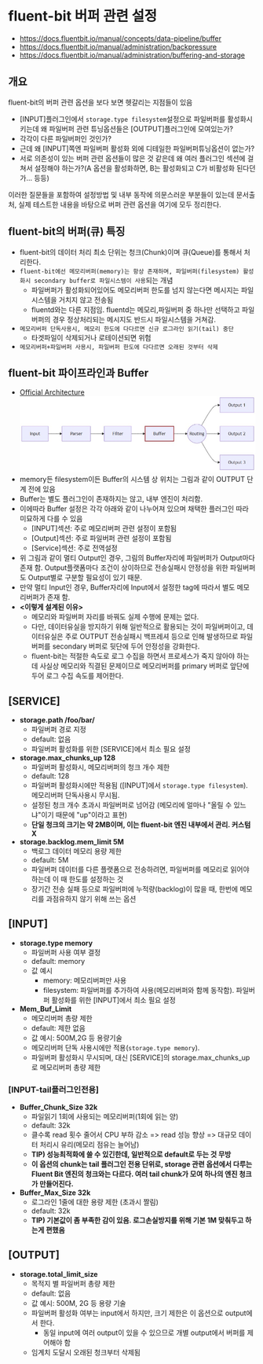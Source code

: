 # fluent-bit 버퍼 관련 설정

- https://docs.fluentbit.io/manual/concepts/data-pipeline/buffer
- https://docs.fluentbit.io/manual/administration/backpressure
- https://docs.fluentbit.io/manual/administration/buffering-and-storage

## 개요

fluent-bit의 버퍼 관련 옵션을 보다 보면 헷갈리는 지점들이 있음

- [INPUT]플러그인에서 `storage.type filesystem`설정으로 파일버퍼를 활성화시키는데 왜 파일버퍼 관련 튜닝옵션들은 [OUTPUT]플러그인에 모여있는가?
- 각각이 다른 파일버퍼인 것인가?
- 근데 왜 [INPUT]쪽엔 파일버퍼 활성화 외에 디테일한 파일버퍼튜닝옵션이 없는가?
- 서로 의존성이 있는 버퍼 관련 옵션들이 많은 것 같은데 왜 여러 플러그인 섹션에 걸쳐서 설정해야 하는가?(A 옵션을 활성화하면, B는 활성화되고 C가 비활성화 된다던가... 등등)

이러한 질문들을 포함하여 설정방법 및 내부 동작에 의문스러운 부분들이 있는데 문서출처, 실제 테스트한 내용을 바탕으로 버퍼 관련 옵션을 여기에 모두 정리한다.

## fluent-bit의 버퍼(큐) 특징

- fluent-bit의 데이터 처리 최소 단위는 청크(Chunk)이며 큐(Queue)를 통해서 처리한다.
- `fluent-bit에선 메모리버퍼(memory)는 항상 존재하며, 파일버퍼(filesystem) 활성화시 secondary buffer로 파일시스템이 사용`되는 개념
  - 파일버퍼가 활성화되어있어도 메모리버퍼 한도를 넘지 않는다면 메시지는 파일시스템을 거치지 않고 전송됨
  - fluentd와는 다른 지점임. fluentd는 메모리,파일버퍼 중 하나만 선택하고 파일버퍼의 경우 정상처리되는 메시지도 반드시 파일시스템을 거쳐감.
- `메모리버퍼 단독사용시, 메모리 한도에 다다르면 신규 로그라인 읽기(tail) 중단`
  - 타겟파일이 삭제되거나 로테이션되면 위험
- `메모리버퍼+파일버퍼 사용시, 파일버퍼 한도에 다다르면 오래된 것부터 삭제`

## fluent-bit 파이프라인과 Buffer

- [Official Architecture](https://docs.fluentbit.io/manual/concepts/data-pipeline/buffer)
  ![시스템 구조도](./fluent-bit-pipeline.jpg)
- memory든 filesystem이든 Buffer의 시스템 상 위치는 그림과 같이 OUTPUT 단계 전에 있음
- Buffer는 별도 플러그인이 존재하지는 않고, 내부 엔진이 처리함.
- 이에따라 Buffer 설정은 각각 아래와 같이 나누어져 있으며 채택한 플러그인 따라 미묘하게 다를 수 있음
  - [INPUT]섹션: 주로 메모리버퍼 관련 설정이 포함됨
  - [Output]섹션: 주로 파일버퍼 관련 설정이 포함됨
  - [Service]섹션: 주로 전역설정
- 위 그림과 같이 멀티 Output인 경우, 그림의 Buffer자리에 파일버퍼가 Output마다 존재 함. Output플랫폼마다 조건이 상이하므로 전송실패시 안정성을 위한 파일버퍼도 Output별로 구분할 필요성이 있기 때문.
- 만약 멀티 Input인 경우, Buffer자리에 Input에서 설정한 tag에 따라서 별도 메모리버퍼가 존재 함.
- **<이렇게 설계된 이유>**
  - 메모리와 파일버퍼 자리를 바꿔도 실제 수행에 문제는 없다.
  - 다만, 데이터유실을 방지하기 위해 일반적으로 활용되는 것이 파일버퍼이고, 데이터유실은 주로 OUTPUT 전송실패시 백프레셔 등으로 인해 발생하므로 파일버퍼를 secondary 버퍼로 뒷단에 두어 안정성을 강화한다.
  - fluent-bit는 적절한 속도로 로그 수집을 하면서 프로세스가 죽지 않아야 하는데 사실상 메모리와 직결된 문제이므로 메모리버퍼를 primary 버퍼로 앞단에 두어 로그 수집 속도를 제어한다.

## [SERVICE]

- **storage.path /foo/bar/**
  - 파일버퍼 경로 지정
  - default: 없음
  - 파일버퍼 활성화를 위한 [SERVICE]에서 최소 필요 설정
- **storage.max_chunks_up 128**
  - 파일버퍼 활성화시, 메모리버퍼의 청크 개수 제한
  - default: 128
  - 파일버퍼 활성화시에만 적용됨 ([INPUT]에서 `storage.type filesystem`). 메모리버퍼 단독사용시 무시됨.
  - 설정된 청크 개수 초과시 파일버퍼로 넘어감 (메모리에 얼마나 "올릴 수 있느냐"이기 때문에 "up"이라고 표현)
  - **단일 청크의 크기는 약 2MB이며, 이는 fluent-bit 엔진 내부에서 관리. 커스텀X**
- **storage.backlog.mem_limit 5M**
  - 백로그 데이터 메모리 용량 제한
  - default: 5M
  - 파일버퍼 데이터를 다른 플랫폼으로 전송하려면, 파일버퍼를 메모리로 읽어야 하는데 이 때 한도를 설정하는 것
  - 장기간 전송 실패 등으로 파일버퍼에 누적량(backlog)이 많을 때, 한번에 메모리를 과점유하지 않기 위해 쓰는 옵션

## [INPUT]

- **storage.type memory**
  - 파일버퍼 사용 여부 결정
  - default: memory
  - 값 예시
    - memory: 메모리버퍼만 사용
    - filesystem: 파일버퍼를 추가하여 사용(메모리버퍼와 함께 동작함). 파일버퍼 활성화를 위한 [INPUT]에서 최소 필요 설정
- **Mem_Buf_Limit**
  - 메모리버퍼 총량 제한
  - default: 제한 없음
  - 값 예시: 500M,2G 등 용량기술
  - 메모리버퍼 단독 사용시에만 적용(`storage.type memory`).
  - 파일버퍼 활성화시 무시되며, 대신 [SERVICE]의 storage.max_chunks_up로 메모리버퍼 총량 제한

### [INPUT-tail플러그인전용]

- **Buffer_Chunk_Size 32k**
  - 파일읽기 1회에 사용되는 메모리버퍼(1회에 읽는 양)
  - default: 32k
  - 클수록 read 횟수 줄어서 CPU 부하 감소 => read 성능 향상 => 대규모 데이터 처리시 유리(메모리 점유는 늘어남)
  - **TIP) 성능최적화에 쓸 수 있긴한데, 일반적으로 default로 두는 것 무방**
  - **이 옵션의 chunk는 tail 플러그인 전용 단위로, storage 관련 옵션에서 다루는 Fluent Bit 엔진의 청크와는 다르다. 여러 tail chunk가 모여 하나의 엔진 청크가 만들어진다.**
- **Buffer_Max_Size 32k**
  - 로그라인 1줄에 대한 용량 제한 (초과시 짤림)
  - default: 32k
  - **TIP) 기본값이 좀 부족한 감이 있음. 로그손실방지를 위해 기본 1M 맞춰두고 하는게 편했음**

## [OUTPUT]

- **storage.total_limit_size**
  - 목적지 별 파일버퍼 총량 제한
  - default: 없음
  - 값 예시: 500M, 2G 등 용량 기술
  - 파일버퍼 활성화 여부는 input에서 하지만, 크기 제한은 이 옵션으로 output에서 한다.
    - 동일 input에 여러 output이 있을 수 있으므로 개별 output에서 버퍼를 제어해야 함
  - 임계치 도달시 오래된 청크부터 삭제됨
